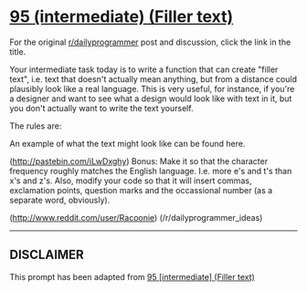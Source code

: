 # [95 (intermediate) (Filler text)](https://www.reddit.com/r/dailyprogrammer/comments/za9tu/9032012_challenge_95_intermediate_filler_text/)

For the original [r/dailyprogrammer](https://www.reddit.com/r/dailyprogrammer/) post and discussion, click the link in the title.

Your intermediate task today is to write a function that can create "filler text", i.e. text that doesn't actually mean anything, but from a distance could plausibly look like a real language. This is very useful, for instance, if you're a designer and want to see what a design would look like with text in it, but you don't actually want to write the text yourself. 

The rules are:

An example of what the text might look like can be found here. 

(http://pastebin.com/iLwDxghy)
Bonus: Make it so that the character frequency roughly matches the English language. I.e. more e's and t's than x's and z's. Also, modify your code so that it will insert commas, exclamation points, question marks and the occassional number (as a separate word, obviously). 

(http://www.reddit.com/user/Racoonie)
(/r/dailyprogrammer_ideas)

----
## **DISCLAIMER**
This prompt has been adapted from [95 [intermediate] (Filler text)](https://www.reddit.com/r/dailyprogrammer/comments/za9tu/9032012_challenge_95_intermediate_filler_text/
)
